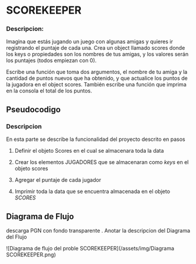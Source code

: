 # SCOREKEEPER

### Descripcion:

Imagina que estás jugando un juego con algunas amigas y quieres ir registrando el puntaje de cada una. Crea un object llamado scores donde los keys o propiedades son los nombres de tus amigas, y los valores serán los puntajes (todos empiezan con 0).

Escribe una función que toma dos argumentos, el nombre de tu amiga y la cantidad de puntos nuevos que ha obtenido, y que actualice los puntos de la jugadora en el object scores. También escribe una función que imprima en la consola el total de los puntos.

## Pseudocodigo

### Descripcion
En esta parte se describe la funcionalidad del proyecto descrito en pasos

1. Definir el objeto Scores en el cual se almacenara toda la data

2. Crear los elementos JUGADORES que se almacenaran como *keys* en el objeto scores

3. Agregar el puntaje de cada jugador

4. Imprimir toda la data que se encuentra almacenada en el objeto _SCORES_

## Diagrama de Flujo

descarga PGN con fondo transparente .
Anotar la descripcion del Diagrama del Flujo

![Diagrama de flujo del proble SCOREKEEPER](/assets/img/Diagrama SCOREKEEPER.png)
